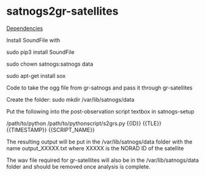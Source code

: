 # satnogs2gr-satellites
<u>Dependencies</u>

Install SoundFile with 

<quote>sudo pip3 install SoundFile</quote>

sudo chown satnogs:satnogs data

sudo apt-get install sox

Code to take the ogg file from gr-satnogs and pass it through gr-satellites

Create the folder: sudo mkdir /var/lib/satnogs/data

Put the following into the post-observation script textbox in satnogs-setup

/path/to/python /path/to/pythonscript/s2grs.py {{ID}} {{TLE}} {{TIMESTAMP}} {{SCRIPT_NAME}}

The resulting output will be put in the /var/lib/satnogs/data folder with the name output_XXXXX.txt where XXXXX is the NORAD ID of the satellite

The wav file required for gr-satellites will also be in the /var/lib/satnogs/data folder and should be removed once analysis is complete.
